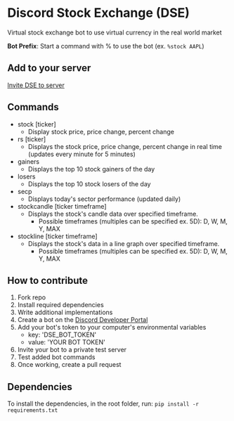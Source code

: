 # Discord Stock Exchange (DSE)
Virtual stock exchange bot to use virtual currency in the real world market

**Bot Prefix**: Start a command with % to use the bot (ex. `%stock AAPL`)

## Add to your server
[Invite DSE to server](https://discordapp.com/api/oauth2/authorize?client_id=690279463648493578&permissions=117824&scope=bot)

## Commands
- stock [ticker]
    - Display stock price, price change, percent change
- rs [ticker]
    - Displays the stock price, price change, percent change in real time (updates every minute for 5 minutes)
- gainers
    - Displays the top 10 stock gainers of the day
- losers
    - Displays the top 10 stock losers of the day
- secp
    - Displays today's sector performance (updated daily)
- stockcandle [ticker timeframe]
    - Displays the stock's candle data over specified timeframe.  
      - Possible timeframes (multiples can be specified ex. 5D): D, W, M, Y, MAX
- stockline [ticker timeframe]
    - Displays the stock\'s data in a line graph over specified timeframe.
      - Possible timeframes (multiples can be specified ex. 5D): D, W, M, Y, MAX


## How to contribute
1. Fork repo
2. Install required dependencies
2. Write additional implementations
3. Create a bot on the [Discord Developer Portal](https://discordapp.com/developers/applications/)
4. Add your bot's token to your computer's environmental variables
    - key: 'DSE_BOT_TOKEN'
    - value: 'YOUR BOT TOKEN'
5. Invite your bot to a private test server
6. Test added bot commands
7. Once working, create a pull request

## Dependencies
To install the dependencies, in the root folder, run:
`pip install -r requirements.txt`
